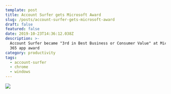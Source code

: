```yaml
---
template: post
title: Account Surfer gets Microsoft Award
slug: /posts/account-surfer-gets-microsoft-award
draft: false
featured: false
date: 2019-10-23T14:36:12.038Z
description: >-
  Account Surfer became "3rd in Best Business or Consumer Value" at Microsoft
  365 app award
category: productivity
tags:
  - account-surfer
  - chrome
  - windows
---
```


![](/media/as-award/01.png)
